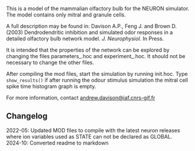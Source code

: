 This is a model of the mammalian olfactory bulb for the
NEURON simulator. The model contains only mitral and
granule cells.

A full description may be found in: 
Davison A.P., Feng J. and Brown D. (2003) Dendrodendritic
inhibition and simulated odor responses in a detailed
olfactory bulb network model. *J. Neurophysiol.* In Press.

It is intended that the properties of the network can be
explored by changing the files parameters_<xxx>.hoc and
experiment_<xxx>.hoc. It should not be necessary to change
the other files.

After compiling the mod files, start the simulation by 
running init.hoc. Type ```show_results()``` if after running the 
odour stimulus simulation the mitral cell spike time 
histogram graph is empty.

For more information, contact andrew.davison@iaf.cnrs-gif.fr

Changelog
---------
2022-05: Updated MOD files to compile with the latest neuron releases where
         ion variables used as STATE can not be declared as GLOBAL.
         \
2024-10: Converted readme to markdown
